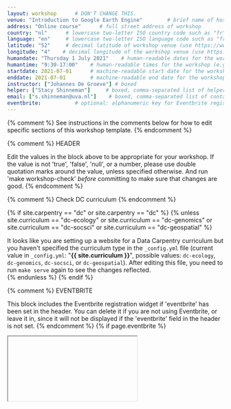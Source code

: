 ```yaml
---
layout: workshop      # DON'T CHANGE THIS.
venue: "Introduction to Google Earth Engine"        # brief name of host site without address 
address: "Online course"      # full street address of workshop 
country: "nl"      # lowercase two-letter ISO country code such as "fr" (see https://en.wikipedia.org/wiki/ISO_3166-1#Current_codes)
language: "en"     # lowercase two-letter ISO language code such as "fr" (see https://en.wikipedia.org/wiki/List_of_ISO_639-1_codes)
latitude: "52"     # decimal latitude of workshop venue (use https://www.latlong.net/)
longitude: "4"    # decimal longitude of the workshop venue (use https://www.latlong.net)
humandate: "Thursday 1 July 2021"    # human-readable dates for the workshop (e.g., "Feb 17-18, 2020")
humantime: "9:30-17:00"    # human-readable times for the workshop (e.g., "9:00 am - 4:30 pm")
startdate: 2021-07-01      # machine-readable start date for the workshop in YYYY-MM-DD format like 2015-01-01
enddate: 2021-07-01        # machine-readable end date for the workshop in YYYY-MM-DD format like 2015-01-02
instructor: ["Johannes De Groeve"] # boxed
helper: ["Stacy Shinneman"]     # boxed, comma-separated list of helpers' names, like ["Marlyn Wescoff", "Fran Bilas", "Ruth Lichterman"]
email: ["s.shinneman@uva.nl"]    # boxed, comma-separated list of contact email addresses for the host
eventbrite:           # optional: alphanumeric key for Eventbrite registration, e.g., "1234567890AB" (if Eventbrite is being used)
---
```


{% comment %} See instructions in the comments below for how to edit specific sections of this workshop template. {% endcomment %}

{% comment %}
HEADER

Edit the values in the block above to be appropriate for your workshop.
If the value is not 'true', 'false', 'null', or a number, please use
double quotation marks around the value, unless specified otherwise.
And run 'make workshop-check' *before* committing to make sure that changes are good.
{% endcomment %}



{% comment %}
Check DC curriculum
{% endcomment %}

{% if site.carpentry == "dc" or site.carpentry == "dc" %}
{% unless site.curriculum == "dc-ecology" or site.curriculum == "dc-genomics" or site.curriculum == "dc-socsci" or site.curriculum == "dc-geospatial" %}
<div class="alert alert-warning">
It looks like you are setting up a website for a Data Carpentry curriculum but you haven't specified the curriculum type in the <code>_config.yml</code> file (current value in <code>_config.yml</code>: "<strong>{{ site.curriculum }}</strong>", possible values: <code>dc-ecology</code>, <code>dc-genomics</code>, <code>dc-socsci</code>, or <code>dc-geospatial</code>). After editing this file, you need to run <code>make serve</code> again to see the changes reflected.
</div>
{% endunless %}
{% endif %}

{% comment %}
EVENTBRITE

This block includes the Eventbrite registration widget if
'eventbrite' has been set in the header.  You can delete it if you
are not using Eventbrite, or leave it in, since it will not be
displayed if the 'eventbrite' field in the header is not set.
{% endcomment %}
{% if page.eventbrite %}
<iframe
</iframe>
{% endif %}


<h2 id="general">General Information</h2>

{% comment %}
INTRODUCTION

Edit the general explanatory paragraph below if you want to change
the pitch.
{% endcomment %}
{% if site.carpentry == "swc" %}
{% include swc/intro.html %}
{% elsif site.carpentry == "dc" %}
{% include dc/intro.html %}
{% elsif site.carpentry == "lc" %}
{% include lc/intro.html %}
{% endif %}

{% comment %}
AUDIENCE

Explain who your audience is.  (In particular, tell readers if the
workshop is only open to people from a particular institution.
{% endcomment %}
{% if site.carpentry == "swc" %}
{% include swc/who.html %}
{% elsif site.carpentry == "dc" %}
{% include dc/who.html %}
{% elsif site.carpentry == "lc" %}
{% include lc/who.html %}
{% endif %}

{% comment %}
LOCATION

This block displays the address and links to maps showing directions
if the latitude and longitude of the workshop have been set.  You
can use https://itouchmap.com/latlong.html to find the lat/long of an
address.
{% endcomment %}

<p id="rooms">
  <strong>Online course:</strong> We will meet using Zoom. Each session will begin in the main room with a short presentation by the instructor to help you get started with the module. Participants will then go to breakout rooms to work together on the module in groups of 2-3. Instructors and helpers will be available at all times for questions and problem solving. Like other Carpentries workshops, you will be learning by "coding along". To do this, you will need to have both the window for R and the window for the Zoom video conference client open. In order to see both at once, we recommend using one of the following set up options: 1) two monitors, 2) two devices, or 3) divide your screen. This <a href="https://carpentries.org/blog/2020/06/online-workshop-logistics-and_screen-layouts/">blog post</a> includes detailed information on how to set up your screen to follow along during the workshop.

{% comment %}
DATE

This block displays the date and links to Google Calendar.
{% endcomment %}
{% if page.humandate %}
<p id="when">
  <strong>When:</strong>
  {{page.humandate}}.
  {% include workshop_calendar.html %}
</p>
{% endif %}

{% comment %}
ACCESSIBILITY

Modify the block below if there are any barriers to accessibility or
special instructions.
{% endcomment %}
<p id="accessibility">
  <strong>Accessibility:</strong> We are committed to making this workshop
  accessible to everybody. If we can help making learning easier for
  you, please get in touch (using contact details below) and we will
  try our best to help.
</p>

{% comment %}
CONTACT EMAIL ADDRESS

Display the contact email address set in the configuration file.
{% endcomment %}
<p id="contact">
  <strong>Contact</strong>:
  Please email
  {% if page.email %}
  {% for email in page.email %}
  {% if forloop.last and page.email.size > 1 %}
  or
  {% else %}
  {% unless forloop.first %}
  ,
  {% endunless %}
  {% endif %}
  <a href='mailto:{{email}}'>{{email}}</a>
  {% endfor %}
  {% else %}
  to-be-announced
  {% endif %}
  for more information.
</p>

<hr/>

{% comment%}
CODE OF CONDUCT
{% endcomment %}
<h2 id="code-of-conduct">Code of Conduct</h2>

<p>
Everyone who participates in Carpentries activities is required to conform to the <a href="https://docs.carpentries.org/topic_folders/policies/code-of-conduct.html">Code of Conduct</a>.This document also outlines how to report an incident if needed.
</p>

<p class="text-center">
  <a href="https://goo.gl/forms/KoUfO53Za3apOuOK2">
    <button type="button" class="btn btn-info">Report a Code of Conduct Incident</button>
  </a>
</p>
<hr/>


{% comment %}
Collaborative Notes

If you want to use an Etherpad, go to

http://pad.carpentries.org/YYYY-MM-DD-site

where 'YYYY-MM-DD-site' is the identifier for your workshop,
e.g., '2015-06-10-esu'.
{% endcomment %}
{% if page.collaborative_notes %}
<h2 id="collaborative_notes">Collaborative Notes</h2>

<p>
We will use this <a href="{{page.collaborative_notes}}">collaborative document</a> for chatting, taking notes, and sharing URLs and bits of code.
</p>
<hr/>
{% endif %}

<h2>Schedule</h2>

| Topic                                                     | Overview  	| 
|-----------------------------------------------------------|-------------|
| <a href="https://geohackweek.github.io/GoogleEarthEngine/00-access-javascript/"> GEE Access and JavaScript Tips | How do I get an account? What are some JavaScript basics? |
| [Introduction to Google Earth Engine](https://geohackweek.github.io/GoogleEarthEngine/01-introduction/) | What is Google Earth Engine? What are the strengths and limitations of this platform?|
| [Code Editor](https://geohackweek.github.io/GoogleEarthEngine/02-code-editor/) | What are the key features of the online code editor? Where can I go for help while learning GEE? How do I search for and import datasets? How do I create, share and save scripts? |
| [Accessing Satellite Imagery](https://geohackweek.github.io/GoogleEarthEngine/03-load-imagery/)| How do I acquire satellite imagery at regional scales? How can I make image mosaics? How can I use vector data? How do I export images?|
| [Temporal and Spatial Reducers](https://geohackweek.github.io/GoogleEarthEngine/04-reducers/)| How do I aggregate a time series of raster data over a time period? How do I summarize data by vector regions? How do I export tabular data summaries?|
| [Supervised Classification of Satellite Imagery](https://geohackweek.github.io/GoogleEarthEngine/05-classify-imagery/)| What machine learning techniques are available in GEE? How do I perform supervised classification of satellite imagery? How do I assess the accuracy of my classifier? How do I create my own geometries manually?|
| [Time Series](https://geohackweek.github.io/GoogleEarthEngine/06-time-series/)| How do I create a time series for a given location? How can I plot that time series within Google Earth Engine? How do I make that plot interactive?|
| [Wrap-Up](https://geohackweek.github.io/GoogleEarthEngine/07-wrap-up/)| What are the most important GEE resources? Where do I find answers to my questions about GEE? What is happening under the hood in Earth Engine?|

<h2>Credits</h2>
All geohackweek instructional material is made available under the <a href="https://creativecommons.org/licenses/by/4.0/"> Creative Commons Attribution license.

{% comment %}
SCHEDULE

<div class="row">
  <div class="col-md-6">
    <h3>Schedule</h3>
    <table class="table table-striped">
      <tr>
        <td>Morning<br>(9:30-10:15)</td>
        <td><a href="https://datacarpentry.org/organization-geospatial/">Introduction to geospatial concepts and the datasets<br>(Stacy)</a>
        </td>
      </tr>
      <tr>
        <td>Morning<br>(10:15-11:15)</td>
        <td><a href="https://datacarpentry.org/r-raster-vector-geospatial/01-raster-structure/index.html">Intro to raster data<br>(Stacy)</a>
        </td>
      </tr>
      <tr>
        <td>Morning<br>(11:30-12:30)</td>
        <td><a href="https://datacarpentry.org/r-raster-vector-geospatial/02-raster-plot/index.html">Plot raster data<br>(Stacy)</a>
        </td>
      </tr>
      <tr>
        <td>Break</td>
	      <td>  </td>
      </tr>
      <tr>
        <td>Afternoon<br>(13:30-14:30)</td>
        <td><a href="https://datacarpentry.org/r-raster-vector-geospatial/03-raster-reproject-in-r/index.html">Reproject raster data<br>(Johannes)</a>
        </td>
      </tr>
      <tr>
        <td>Afternoon<br>(14:45-17:00)</td>
        <td><a href="https://datacarpentry.org/r-raster-vector-geospatial/04-raster-calculations-in-r/index.html">Raster calculations<br>(Johannes)</a>
        </td>
      </tr>
	 <tr>
        <td>Afternoon<br>(14:45-17:00)</td>
        <td><a href="https://datacarpentry.org/r-raster-vector-geospatial/05-raster-multi-band-in-r/index.html">Work with multi-band rasters<br>(Johannes)</a>
        </td>
      </tr>
    </table>
  </div>
{% endcomment %}
{% comment %}
SYLLABUS

Show what topics will be covered.

1. If your workshop is R rather than Python, remove the comment
around that section and put a comment around the Python section.
2. Some workshops will delete SQL.
3. Please make sure the list of topics is synchronized with what you
intend to teach.
4. You may need to move the div's with class="col-md-6" around inside
the div's with class="row" to balance the multi-column layout.

This is one of the places where people frequently make mistakes, so
please preview your site before committing, and make sure to run
'tools/check' as well.
{% endcomment %}
<h2 id="syllabus">Syllabus</h2>

{% if site.carpentry == "swc" %}
{% include swc/syllabus.html %}
{% elsif site.carpentry == "dc" %}
{% include dc/syllabus.html %}
{% elsif site.carpentry == "lc" %}
{% include lc/syllabus.html %}
{% endif %}

<hr/>

{% comment %}
SETUP

Delete irrelevant sections from the setup instructions.  Each
section is inside a 'div' without any classes to make the beginning
and end easier to find.

This is the other place where people frequently make mistakes, so
please preview your site before committing, and make sure to run
'tools/check' as well.
{% endcomment %}

<h2 id="setup">Setup</h2>

<p>
  To participate in a
  {% if site.carpentry == "swc" %}
  Software Carpentry
  {% elsif site.carpentry == "dc" %}
  Data Carpentry
  {% elsif site.carpentry == "lc" %}
  Library Carpentry
  {% endif %}
  workshop,
  you will need access to the software described below.
  In addition, you will need an up-to-date web browser.
</p>
<p>
  We maintain a list of common issues that occur during installation as a reference for instructors
  that may be useful on the
  <a href = "{{site.swc_github}}/workshop-template/wiki/Configuration-Problems-and-Solutions">Configuration Problems and Solutions wiki page</a>.
</p>

{% if site.carpentry == "swc" %}
{% include swc/setup.html %}
{% elsif site.carpentry == "dc" %}
{% include dc/setup.html %}
{% elsif site.carpentry == "lc" %}
{% include lc/setup.html %}
{% endif %}
